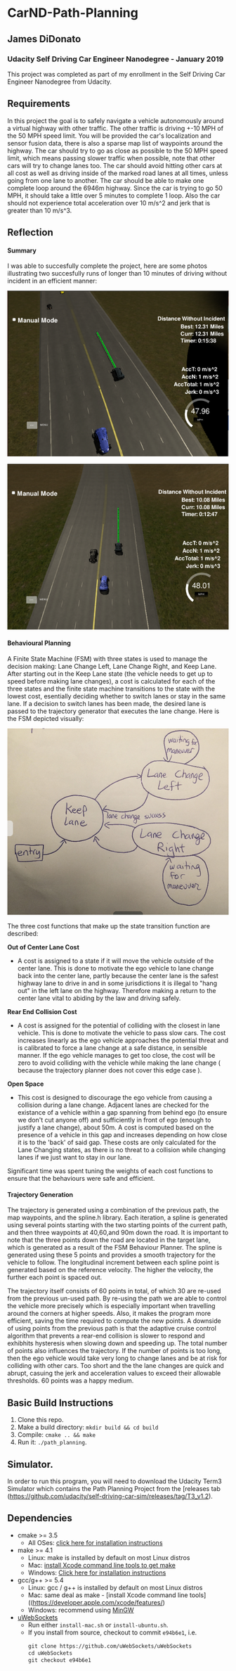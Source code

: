 # CarND-Path-Planning
## James DiDonato
### Udacity Self Driving Car Engineer Nanodegree - January 2019


This project was completed as part of my enrollment in the  Self Driving Car Engineer Nanodegree from Udacity.

## Requirements
In this project the goal is to safely navigate a vehicle autonomously around a virtual highway with other traffic. The other traffic is driving +-10 MPH of the 50 MPH speed limit. You will be provided the car's localization and sensor fusion data, there is also a sparse map list of waypoints around the highway. The car should try to go as close as possible to the 50 MPH speed limit, which means passing slower traffic when possible, note that other cars will try to change lanes too. The car should avoid hitting other cars at all cost as well as driving inside of the marked road lanes at all times, unless going from one lane to another. The car should be able to make one complete loop around the 6946m highway. Since the car is trying to go 50 MPH, it should take a little over 5 minutes to complete 1 loop. Also the car should not experience total acceleration over 10 m/s^2 and jerk that is greater than 10 m/s^3.

[//]: # (Image References)

[image1]: ./ReportImages/run1.png "Run1"
[image2]: ./ReportImages/run2.png "Run2"
[image3]: ./ReportImages/FSM.png "FSM"

## Reflection

#### Summary

I was able to succesfully complete the project, here are some photos illustrating two succesfully runs of longer than 10 minutes of driving without incident in an efficient manner:

![alt text][image1]

![alt text][image2]

#### Behavioural Planning

A Finite State Machine (FSM) with three states is used to manage the decision making: Lane Change Left, Lane Change Right, and Keep Lane. After starting out in the Keep Lane state (the vehicle needs to get up to speed before making lane changes), a cost is calculated for each of the three states and the finite state machine transitions to the state with the lowest cost, esentially deciding whether to switch lanes or stay in the same lane. If a decision to switch lanes has been made, the desired lane is passed to the trajectory generator that executes the lane change. Here is the FSM depicted visually:

![alt text][image3]


The three cost functions that make up the state transition function are described:

**Out of Center Lane Cost**
- A cost is assigned to a state if it will move the vehicle outside of the center lane. This is done to motivate the ego vehicle to lane change back into the center lane, partly because the center lane is the safest highway lane to drive in and in some jurisdictions it is illegal to "hang out" in the left lane on the highway. Therefore making a return to the center lane vital to abiding by the law and driving safely.

**Rear End Collision Cost**
- A cost is assigned for the potential of colliding with the closest in lane vehicle. This is done to motivate the vehicle to pass slow cars. The cost increases linearly as the ego vehicle approaches the potential threat and is calibrated to force a lane change at a safe distance, in sensible manner. If the ego vehicle manages to get too close, the cost will be zero to avoid colliding with the vehicle while making the lane change ( because the trajectory planner does not cover this edge case ).

**Open Space**
- This cost is designed to discourage the ego vehicle from causing a collision during a lane change. Adjacent lanes are checked for the existance of a vehicle within a gap spanning from behind ego (to ensure we don't cut anyone off) and sufficiently in front of ego (enough to justify a lane change), about 50m. A cost is computed based on the presence of a vehicle in this gap and increases depending on how close it is to the 'back' of said gap. These costs are only calculated for the Lane Changing states, as there is no threat to a collision while changing lanes if we just want to stay in our lane.

Significant time was spent tuning the weights of each cost functions to ensure that the behaviours were safe and efficient. 

#### Trajectory Generation

The trajectory is generated using a combination of the previous path, the map waypoints, and the spline.h library.  Each iteration, a spline is generated using several points starting with the two starting points of the current path, and then three waypoints at 40,60,and 90m down the road. It is important to note that the three points down the road are located in the target lane, which is generated as a result of the FSM Behaviour Planner. The spline is generated using these 5 points and provides a smooth trajectory for the vehicle to follow. The longitudinal increment between each spline point is generated based on the reference velocity. The higher the velocity, the further each point is spaced out.


The trajectory itself consists of 60 points in total, of which 30 are re-used from the previous un-used path. By re-using the path we are able to control the vehicle more precisely which is especially important when travelling around the corners at higher speeds. Also, it makes the program more efficient, saving the time required to compute the new points. A downside of using points from the previous path is that the adaptive cruise control algorithm that prevents a rear-end collision is slower to respond and exhibhits hysteresis when slowing down and speeding up. The total number of points also influences the trajectory. If the number of points is too long, then the ego vehicle would take very long to change lanes and be at risk for colliding with other cars. Too short and the the lane changes are quick and abrupt, casuing the jerk and acceleration values to exceed their allowable thresholds. 60 points was a happy medium.
   

## Basic Build Instructions

1. Clone this repo.
2. Make a build directory: `mkdir build && cd build`
3. Compile: `cmake .. && make`
4. Run it: `./path_planning`.

## Simulator.
In order to run this program, you will need to download the Udacity Term3 Simulator which contains the Path Planning Project from the [releases tab (https://github.com/udacity/self-driving-car-sim/releases/tag/T3_v1.2).

## Dependencies

* cmake >= 3.5
  * All OSes: [click here for installation instructions](https://cmake.org/install/)
* make >= 4.1
  * Linux: make is installed by default on most Linux distros
  * Mac: [install Xcode command line tools to get make](https://developer.apple.com/xcode/features/)
  * Windows: [Click here for installation instructions](http://gnuwin32.sourceforge.net/packages/make.htm)
* gcc/g++ >= 5.4
  * Linux: gcc / g++ is installed by default on most Linux distros
  * Mac: same deal as make - [install Xcode command line tools]((https://developer.apple.com/xcode/features/)
  * Windows: recommend using [MinGW](http://www.mingw.org/)
* [uWebSockets](https://github.com/uWebSockets/uWebSockets)
  * Run either `install-mac.sh` or `install-ubuntu.sh`.
  * If you install from source, checkout to commit `e94b6e1`, i.e.
    ```
    git clone https://github.com/uWebSockets/uWebSockets 
    cd uWebSockets
    git checkout e94b6e1
    ```
